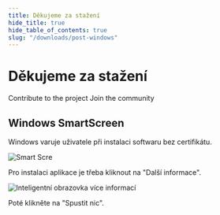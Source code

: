 ```yaml
---
title: Děkujeme za stažení
hide_title: true
hide_table_of_contents: true
slug: "/downloads/post-windows"
---
```


<div className="text-center margin-top--xl">

# Děkujeme za stažení

<div className="row margin-bottom--lg padding--sm flex-center">
<Link className="button button--outline button--warning button--lg margin--sm" href="/contributing">
  Contribute to the project
</Link>
<Link className="button button--outline button--info button--lg margin--sm" href="https://linwood.dev/matrix">
  Join the community
</Link>

</div>

## Windows SmartScreen


Windows varuje uživatele při instalaci softwaru bez certifikátu.

![Smart Scre](/img/smart-screen.png)

Pro instalaci aplikace je třeba kliknout na "Další informace".

![Inteligentní obrazovka více informací](/img/smart-screen-more-info.png)

Poté klikněte na "Spustit nic".

</div>
